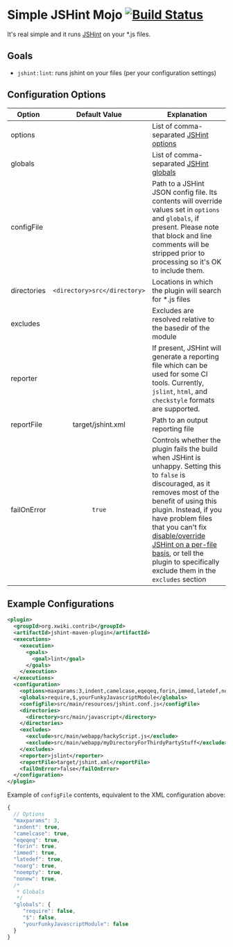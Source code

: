 # Simple JSHint Mojo [![Build Status](http://ci.xwiki.org/job/XWiki%20Contrib/job/jshint-mojo/job/master/badge/icon)](http://ci.xwiki.org/view/Contrib/job/XWiki%20Contrib/job/jshint-mojo/job/master/)

It's real simple and it runs [JSHint](http://www.jshint.com/) on your *.js files.

## Goals

* `jshint:lint`: runs jshint on your files (per your configuration settings)

## Configuration Options
| Option          | Default Value                 | Explanation  |
| --------------- | :---------------------------: | ------------ |
| options         |                               | List of comma-separated [JSHint options](http://www.jshint.com/docs/#options) |
| globals         |                               | List of comma-separated [JSHint globals](http://www.jshint.com/docs/#usage) |
| configFile      |                               | Path to a JSHint JSON config file. Its contents will override values set in `options` and `globals`, if present. Please note that block and line comments will be stripped prior to processing so it's OK to include them. |
| directories     | `<directory>src</directory>`  | Locations in which the plugin will search for *.js files |
| excludes        |                               | Excludes are resolved relative to the basedir of the module |
| reporter        |                               | If present, JSHint will generate a reporting file which can be used for some CI tools. Currently, `jslint`, `html`, and `checkstyle` formats are supported. |
| reportFile      | target/jshint.xml             | Path to an output reporting file |
| failOnError     | `true`                        | Controls whether the plugin fails the build when JSHint is unhappy. Setting this to `false` is discouraged, as it removes most of the benefit of using this plugin. Instead, if you have problem files that you can't fix [disable/override JSHint on a per-file basis](http://www.jshint.com/docs/#config), or tell the plugin to specifically exclude them in the `excludes` section |

## Example Configurations

```xml
<plugin>
  <groupId>org.xwiki.contrib</groupId>
  <artifactId>jshint-maven-plugin</artifactId>
  <executions>
    <execution>
      <goals>
        <goal>lint</goal>
      </goals>
    </execution>
  </executions>
  <configuration>
    <options>maxparams:3,indent,camelcase,eqeqeq,forin,immed,latedef,noarg,noempty,nonew</options>
    <globals>require,$,yourFunkyJavascriptModule</globals>
    <configFile>src/main/resources/jshint.conf.js</configFile>
    <directories>
      <directory>src/main/javascript</directory>
    </directories>
    <excludes>
      <exclude>src/main/webapp/hackyScript.js</exclude>
      <exclude>src/main/webapp/myDirectoryForThirdyPartyStuff</exclude>
    </excludes>
    <reporter>jslint</reporter>
    <reportFile>target/jshint.xml</reportFile>
    <failOnError>false</failOnError>
  </configuration>
</plugin>
```

Example of `configFile` contents, equivalent to the XML configuration above:

```javascript
{
  // Options
  "maxparams": 3,
  "indent": true,
  "camelcase": true,
  "eqeqeq": true,
  "forin": true,
  "immed": true,
  "latedef": true,
  "noarg": true,
  "noempty": true,
  "nonew": true,
  /*
   * Globals
   */
  "globals": { 
     "require": false,
     "$": false,
     "yourFunkyJavascriptModule": false
  }
}
```
